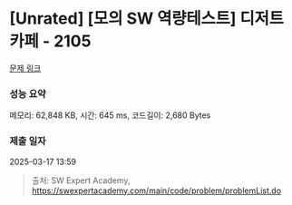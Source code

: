 # [Unrated] [모의 SW 역량테스트] 디저트 카페 - 2105 

[문제 링크](https://swexpertacademy.com/main/code/problem/problemDetail.do?contestProbId=AV5VwAr6APYDFAWu) 

### 성능 요약

메모리: 62,848 KB, 시간: 645 ms, 코드길이: 2,680 Bytes

### 제출 일자

2025-03-17 13:59



> 출처: SW Expert Academy, https://swexpertacademy.com/main/code/problem/problemList.do